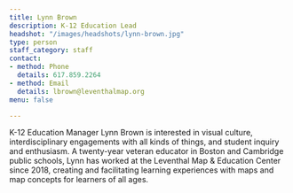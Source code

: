 ```yaml
---
title: Lynn Brown
description: K-12 Education Lead
headshot: "/images/headshots/lynn-brown.jpg"
type: person
staff_category: staff
contact:
- method: Phone
  details: 617.859.2264
- method: Email
  details: lbrown@leventhalmap.org
menu: false

---
```

K-12 Education Manager Lynn Brown is interested in visual culture, interdisciplinary engagements with all kinds of things, and student inquiry and enthusiasm. A twenty-year veteran educator in Boston and Cambridge public schools, Lynn has worked at the Leventhal Map & Education Center since 2018, creating and facilitating learning experiences with maps and map concepts for learners of all ages.
